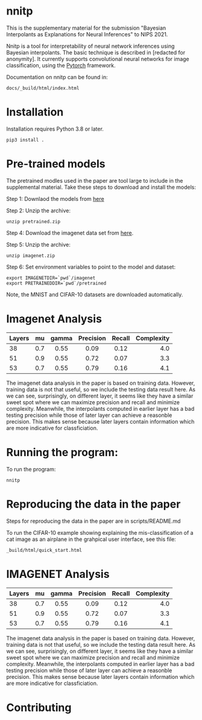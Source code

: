 # nnitp

This is the supplementary material for the submission "Bayesian
Interpolants as Explanations for Neural Inferences" to NIPS 2021.

Nnitp is a tool for interpretability of neural network inferences
using Bayesian interpolants. The basic technique is described in
[redacted for anonymity]. It currently supports
convolutional neural networks for image classification, using the
[Pytorch](https://pytorch.org/) framework.

Documentation on nnitp can be found in:

    docs/_build/html/index.html

# Installation

Installation requires Python 3.8 or later. 


    pip3 install .

# Pre-trained models

The pretrained modles used in the paper are tool large to include in
the supplemental material. Take these steps to download and install
the models:

Step 1:  Downlaod the models from [here](https://drive.google.com/file/d/1r67-OWStME5hAu1RX2vLyqBB2t2sOB-q/view?usp=sharing)

Step 2:  Unzip the archive:

    unzip pretrained.zip

Step 4:  Download the imagenet data set from [here](http://TODO).

Step 5:  Unzip the archive:

    unzip imagenet.zip

Step 6:  Set environment variables to point to the model and dataset:

    export IMAGENETDIR=`pwd`/imagenet
    export PRETRAINEDDIR=`pwd`/pretrained


Note, the MNIST and CIFAR-10 datasets are downloaded automatically.

# Imagenet Analysis

| Layers       | mu          | gamma       | Precision   | Recall      |Complexity    |
| :---         |    :----:   |    :----:   |    :----:   |    :----:   |         ---: |
| 38           | 0.7         | 0.55        | 0.09        |0.12         |4.0           |
| 51           | 0.9         | 0.55        | 0.72        |0.07         |3.3           |
| 53           | 0.7         | 0.55        | 0.79        |0.16         |4.1           |


The imagenet data analysis in the paper is based on training data. However, training data
is not that useful, so we include the testing data result here. As we can see, surprisingly, 
on different layer, it seems like they have a similar sweet spot where we can maximize 
precision and recall and minimize complexity. Meanwhile, the interpolants computed in 
earlier layer has a bad testing precision while those of later layer can achieve a reasonble 
precision. This makes sense because later layers contain information which are more indicative 
for classficiation.

# Running the program:

To run the program:

    nnitp

# Reproducing the data in the paper

Steps for reproducing the data in the paper are in scripts/README.md

To run the CIFAR-10 example showing explaining the mis-classification
of a cat image as an airplane in the grahpical user interface, see
this file:

    _build/html/quick_start.html

# IMAGENET Analysis
| Layers       | mu          | gamma       | Precision   | Recall      |Complexity    |
| :---         |    :----:   |    :----:   |    :----:   |    :----:   |         ---: |
| 38           | 0.7         | 0.55        | 0.09        |0.12         |4.0           |
| 51           | 0.9         | 0.55        | 0.72        |0.07         |3.3           |
| 53           | 0.7         | 0.55        | 0.79        |0.16         |4.1           |


The imagenet data analysis in the paper is based on training data. However, training data
is not that useful, so we include the testing data result here. As we can see, surprisingly, 
on different layer, it seems like they have a similar sweet spot where we can maximize 
precision and recall and minimize complexity. Meanwhile, the interpolants computed in 
earlier layer has a bad testing precision while those of later layer can achieve a reasonble 
precision. This makes sense because later layers contain information which are more indicative 
for classficiation.






# Contributing



